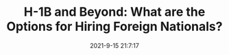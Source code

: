 ---
"title": "H-1B and Beyond: What are the Options for Hiring Foreign Nationals?"
"date": "2021-9-15 21:7:17"
"feed_name": "INDUSTRYWEEK"
"feed_website": "https://www.industryweek.com/"
"feed_rss": "https://www.industryweek.com/__rss/website-scheduled-content.xml?input=%7B%22sectionAlias%22%3A%22home%22%7D"
"link": "https://www.industryweek.com/talent/labor-employment-policy/article/21175453/h1b-and-beyond-your-options-for-hiring-foreign-nationals-explained"
"file": "_posts/2021-1-1-e8d6dd8196d979f05b6ba68f4c5c3cf6b8753cf6.md"
"accident": "0"
"drilling": "1"
"dead": "0"
"injured": "0"
---